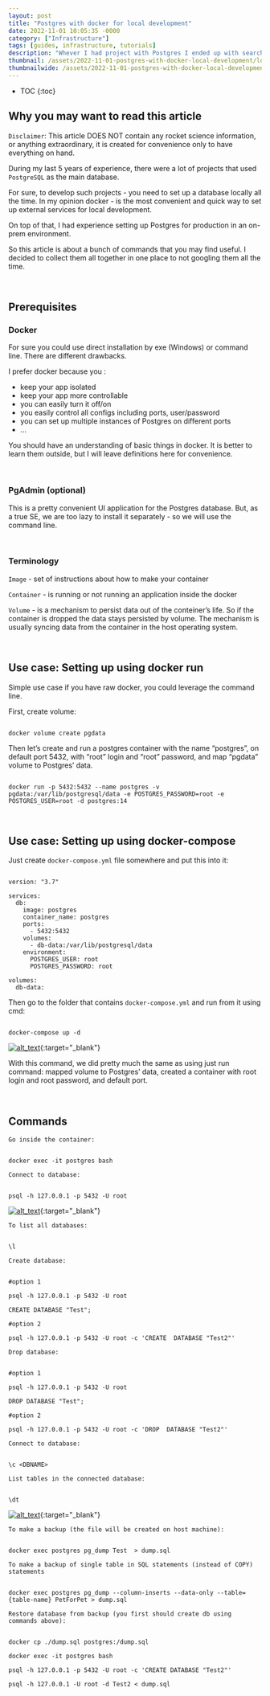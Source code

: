 ```yaml
---
layout: post
title: "Postgres with docker for local development"
date: 2022-11-01 10:05:35 -0000
category: ["Infrastructure"]
tags: [guides, infrastructure, tutorials]
description: "Whever I had project with Postgres I ended up with searching with commands to up it locally with docker, all the commands to create, update, drop database, make a postgres backup restore from postgres backup. So I put all those commands in this article to have in one place"
thumbnail: /assets/2022-11-01-postgres-with-docker-local-development/logo.png
thumbnailwide: /assets/2022-11-01-postgres-with-docker-local-development/logo-wide.png
---
```


* TOC
{:toc}


<!-- Copy and paste the converted output. -->

<!-----

You have some errors, warnings, or alerts. If you are using reckless mode, turn it off to see inline alerts.
* ERRORs: 0
* WARNINGs: 0
* ALERTS: 3

Conversion time: 1.279 seconds.


Using this Markdown file:

1. Paste this output into your source file.
2. See the notes and action items below regarding this conversion run.
3. Check the rendered output (headings, lists, code blocks, tables) for proper
   formatting and use a linkchecker before you publish this page.

Conversion notes:

* Docs to Markdown version 1.0β33
* Wed Nov 02 2022 16:11:37 GMT-0700 (PDT)
* Source doc: Postgres with docker for local development
* This document has images: check for >>>>>  gd2md-html alert:  inline image link in generated source and store images to your server. NOTE: Images in exported zip file from Google Docs may not appear in  the same order as they do in your doc. Please check the images!

----->



## **Why you may want to read this article**

`Disclaimer`: This article DOES NOT contain any rocket science information, or anything extraordinary, it is created for convenience only to have everything on hand.

During my last 5 years of experience, there were a lot of projects that used `PostgreSQL` as the main database.

For sure, to develop such projects - you need to set up a database locally all the time. In my opinion docker - is the most convenient and quick way to set up external services for local development.

On top of that, I had experience setting up Postgres for production in an on-prem environment.

So this article is about a bunch of commands that you may find useful. I decided to collect them all together in one place to not googling them all the time.

<br>

## **Prerequisites**


### **Docker**

For sure you could use direct installation by exe (Windows) or command line. There are different drawbacks.

I prefer docker because you :

* keep your app isolated
* keep your app more controllable
* you can easily turn it off/on
* you easily control all configs including ports, user/password
* you can set up multiple instances of Postgres on different ports
* …

You should have an understanding of basic things in docker. It is better to learn them outside, but I will leave definitions here for convenience.

<br>

### **PgAdmin (optional)**

 

This is a pretty convenient UI application for the Postgres database. But, as a true SE, we are too lazy to install it separately - so we will use the command line.


<br>

### **Terminology**

`Image` - set of instructions about how to make your container

`Container` - is running or not running an application inside the docker

`Volume` - is a mechanism to persist data out of the conteiner’s life. So if the container is dropped the data stays persisted by volume. The mechanism is usually syncing data from the container in the host operating system.


<br>

## **Use case: Setting up using docker run**

Simple use case if you have raw docker, you could leverage the command line.

First, create volume:

```

docker volume create pgdata

```

Then let’s create and run a postgres container with the name “postgres”, on default port 5432, with “root” login and “root” password, and map “pgdata” volume to Postgres’ data.

```

docker run -p 5432:5432 --name postgres -v pgdata:/var/lib/postgresql/data -e POSTGRES_PASSWORD=root -e POSTGRES_USER=root -d postgres:14

```


<br>

## **Use case: Setting up using docker-compose**

Just create `docker-compose.yml` file somewhere and put this into it:

```

version: "3.7"

services:
  db:
    image: postgres
    container_name: postgres
    ports:
      - 5432:5432
    volumes:
      - db-data:/var/lib/postgresql/data
    environment:
      POSTGRES_USER: root
      POSTGRES_PASSWORD: root

volumes:
  db-data:

```

Then go to the folder that contains `docker-compose.yml` and run from it using cmd:

```

docker-compose up -d

```


[![alt_text](/assets/2022-11-01-postgres-with-docker-local-development/image2.png "image_tooltip")](/assets/2022-11-01-postgres-with-docker-local-development/image2.png "image_tooltip"){:target="_blank"}


With this command, we did pretty much the same as using just run command: mapped volume to Postgres’ data, created a container with root login and root password, and default port.

<br>


## **Commands**

`Go inside the container:`

```

docker exec -it postgres bash

```

`Connect to database:`

```

psql -h 127.0.0.1 -p 5432 -U root

```


[![alt_text](/assets/2022-11-01-postgres-with-docker-local-development/image3.png "image_tooltip")](/assets/2022-11-01-postgres-with-docker-local-development/image3.png "image_tooltip"){:target="_blank"}


`To list all databases:`

```

\l

```

`Create database:`

```

#option 1

psql -h 127.0.0.1 -p 5432 -U root

CREATE DATABASE "Test";

#option 2

psql -h 127.0.0.1 -p 5432 -U root -c 'CREATE  DATABASE "Test2"'

```

`Drop database:`

```

#option 1

psql -h 127.0.0.1 -p 5432 -U root

DROP DATABASE "Test";

#option 2

psql -h 127.0.0.1 -p 5432 -U root -c 'DROP  DATABASE "Test2"'

```

`Connect to database:`

```

\c <DBNAME>

```

`List tables in the connected database:`

```

\dt

```


[![alt_text](/assets/2022-11-01-postgres-with-docker-local-development/image1.png "image_tooltip")](/assets/2022-11-01-postgres-with-docker-local-development/image1.png "image_tooltip"){:target="_blank"}


`To make a backup (the file will be created on host machine):`

```

docker exec postgres pg_dump Test  > dump.sql

```


`To make a backup of single table in SQL statements (instead of COPY) statements`

```

docker exec postgres pg_dump --column-inserts --data-only --table={table-name} PetForPet > dump.sql

```

`Restore database from backup (you first should create db using commands above):`

```

docker cp ./dump.sql postgres:/dump.sql

docker exec -it postgres bash

psql -h 127.0.0.1 -p 5432 -U root -c 'CREATE DATABASE "Test2"'

psql -h 127.0.0.1 -U root -d Test2 < dump.sql

```
